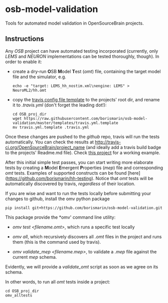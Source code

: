 osb-model-validation
====================

Tools for automated model validation in OpenSourceBrain projects.


Instructions
------------

Any _OSB_ project can have automated testing incorporated (currently,
only _LEMS_ and _NEURON_ implementations can be tested thoroughly,
though). In order to enable it:

- create a dry-run <b>O</b>SB <b>M</b>odel <b>T</b>est (_omt_) file, containing the
  target model file and the simulator, e.g.
 
      echo -e "target: LEMS_hh_nostim.xml\nengine: LEMS" > NeuroML2/hh.omt
 

- copy the [travis config file template](templates/travis.yml.template) to the projects' root dir,
  and rename it to *.travis.yml* (don't forget the leading dot!):

      cd OSB_proj_dir
      wget https://raw.githubusercontent.com/borismarin/osb-model-validation/master/templates/travis.yml.template
      mv travis.yml.template .travis.yml


Once these changes are pushed to the _github_ repo, travis will run
the tests automatically. You can check the results at
http://travis-ci.org/OpenSourceBrain/project_name (and ideally add a
travis build badge to the projects' Readme.md file). Check 
[this project](https://github.com/borismarin/hh-testing) for a working example. 


After this initial simple test passes, you can start writing more
elaborate tests by creating a <b>M</b>odel <b>E</b>mergent <b>P</b>roperties (_mep_)
file and corresponding _omt_ tests. Examples of supported constructs can be found [here]
(https://github.com/borismarin/hh-testing). Notice that _omt_ tests will
be automatically discovered by travis, _regardless_ of their location.
    

If you are wise and want to run the tests locally before submitting
your changes to github, install the omv python package

    pip install git+https://github.com/borismarin/osb-model-validation.git

This package provide the *omv' command line utility:

- *omv test <filename.omt>*, which runs a specific test locally

- *omv all*, which recursively discovers all _.omt_ files in the
  project and runs them (this is the command used by travis).

- *omv validate_mep <filename.mep>*, to validate a _.mep_ file
  against the current _mep_ schema.

Evidently, we will provide a *validate_omt* script as soon as we agree on 
its schema.

In other words, to run all _omt_ tests inside a project: 

    cd OSB_proj_dir
    omv_alltests
